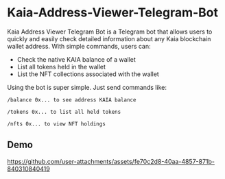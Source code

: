 # Kaia-Address-Viewer-Telegram-Bot

Kaia Address Viewer Telegram Bot is a Telegram bot that allows users to quickly and easily check detailed information about any Kaia blockchain wallet address. With simple commands, users can:

- Check the native KAIA balance of a wallet
- List all tokens held in the wallet
- List the NFT collections associated with the wallet

Using the bot is super simple. Just send commands like:
```
/balance 0x... to see address KAIA balance

/tokens 0x... to list all held tokens

/nfts 0x... to view NFT holdings
```
## Demo 


https://github.com/user-attachments/assets/fe70c2d8-40aa-4857-871b-840310840419

